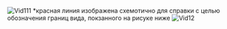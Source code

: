 ![Vid111](https://user-images.githubusercontent.com/94075040/160261085-ff245d29-434a-4881-8e45-77bc390bf6e9.jpg)
*красная линия изображена схемотично для справки с целью обозначения границ вида, покзанного на рисуке ниже 
![Vid12](https://user-images.githubusercontent.com/94075040/160260826-53d5f91a-f64f-43d6-93e6-e8bd0e891ebe.JPG)

